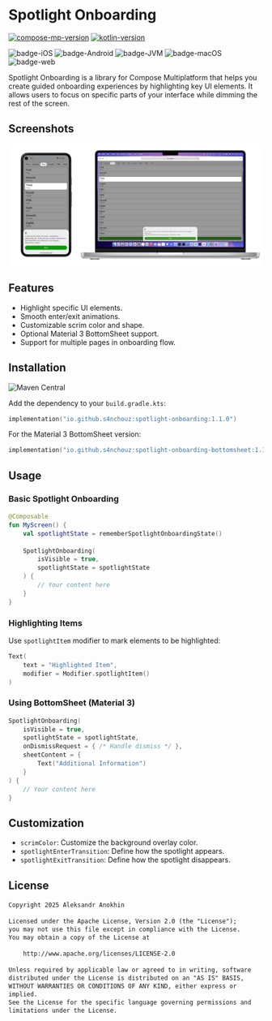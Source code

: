 # Spotlight Onboarding

[![compose-mp-version](https://img.shields.io/badge/compose--multiplatform-1.7.3-blue)](https://github.com/JetBrains/compose-multiplatform)
[![kotlin-version](https://img.shields.io/badge/kotlin-2.1.10-blue)](https://github.com/JetBrains/compose-jb)

![badge-iOS](https://img.shields.io/badge/Platform-iOS-lightgray)
![badge-Android](https://img.shields.io/badge/Platform-Android-brightgreen)
![badge-JVM](https://img.shields.io/badge/Platform-JVM-orange)
![badge-macOS](https://img.shields.io/badge/Platform-macOS-purple)
![badge-web](https://img.shields.io/badge/Platform-Web-blue)

Spotlight Onboarding is a library for Compose Multiplatform that helps you create guided onboarding experiences by highlighting key UI elements. It allows users to focus on specific parts of your interface while dimming the rest of the screen.

## Screenshots

![screenshot](assets/screen.png)

## Features

- Highlight specific UI elements.
- Smooth enter/exit animations.
- Customizable scrim color and shape.
- Optional Material 3 BottomSheet support.
- Support for multiple pages in onboarding flow.

## Installation

![Maven Central](https://img.shields.io/maven-central/v/io.github.s4nchouz/spotlight-onboarding)

Add the dependency to your `build.gradle.kts`:

```kotlin
implementation("io.github.s4nchouz:spotlight-onboarding:1.1.0")
```

For the Material 3 BottomSheet version:

```kotlin
implementation("io.github.s4nchouz:spotlight-onboarding-bottomsheet:1.1.0")
```

## Usage

### Basic Spotlight Onboarding

```kotlin
@Composable
fun MyScreen() {
    val spotlightState = rememberSpotlightOnboardingState()

    SpotlightOnboarding(
        isVisible = true,
        spotlightState = spotlightState
    ) {
        // Your content here
    }
}
```

### Highlighting Items

Use `spotlightItem` modifier to mark elements to be highlighted:

```kotlin
Text(
    text = "Highlighted Item",
    modifier = Modifier.spotlightItem()
)
```

### Using BottomSheet (Material 3)

```kotlin
SpotlightOnboarding(
    isVisible = true,
    spotlightState = spotlightState,
    onDismissRequest = { /* Handle dismiss */ },
    sheetContent = {
        Text("Additional Information")
    }
) {
    // Your content here
}
```

## Customization

- `scrimColor`: Customize the background overlay color.
- `spotlightEnterTransition`: Define how the spotlight appears.
- `spotlightExitTransition`: Define how the spotlight disappears.

## License

```text
Copyright 2025 Aleksandr Anokhin

Licensed under the Apache License, Version 2.0 (the "License");
you may not use this file except in compliance with the License.
You may obtain a copy of the License at

    http://www.apache.org/licenses/LICENSE-2.0

Unless required by applicable law or agreed to in writing, software
distributed under the License is distributed on an "AS IS" BASIS,
WITHOUT WARRANTIES OR CONDITIONS OF ANY KIND, either express or implied.
See the License for the specific language governing permissions and
limitations under the License.
```
